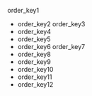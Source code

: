 order_key1
- order_key2
order_key3
- order_key4
- order_key5
- order_key6
order_key7
- order_key8
- order_key9
- order_key10
- order_key11
- order_key12
